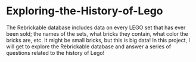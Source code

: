 # Exploring-the-History-of-Lego
The Rebrickable database includes data on every LEGO set that has ever been sold; the names of the sets, what bricks they contain, what color the bricks are, etc. It might be small bricks, but this is big data! In this project, I will get to explore the Rebrickable database and answer a series of questions related to the history of Lego!
